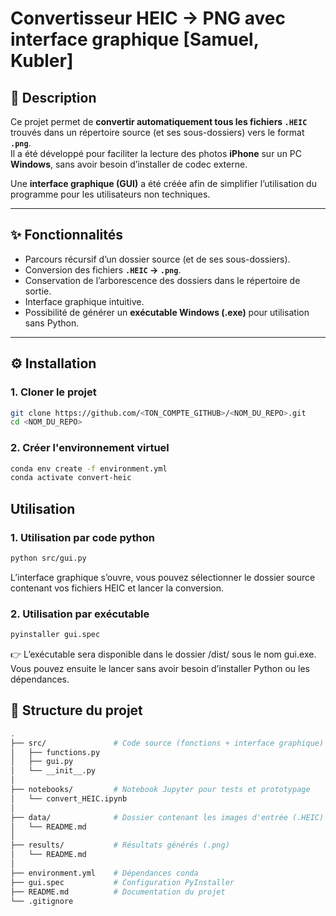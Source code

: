 # Convertisseur HEIC → PNG avec interface graphique [Samuel, Kubler]

## 📖 Description

Ce projet permet de **convertir automatiquement tous les fichiers `.HEIC`** trouvés dans un répertoire source (et ses sous-dossiers) vers le format **`.png`**.  
Il a été développé pour faciliter la lecture des photos **iPhone** sur un PC **Windows**, sans avoir besoin d’installer de codec externe.  

Une **interface graphique (GUI)** a été créée afin de simplifier l’utilisation du programme pour les utilisateurs non techniques.  

---

## ✨ Fonctionnalités

- Parcours récursif d’un dossier source (et de ses sous-dossiers).  
- Conversion des fichiers **`.HEIC` → `.png`**.  
- Conservation de l’arborescence des dossiers dans le répertoire de sortie.  
- Interface graphique intuitive.  
- Possibilité de générer un **exécutable Windows (.exe)** pour utilisation sans Python.  

---

## ⚙️ Installation

### 1. Cloner le projet

```bash
git clone https://github.com/<TON_COMPTE_GITHUB>/<NOM_DU_REPO>.git
cd <NOM_DU_REPO>
```

###  2. Créer l'environnement virtuel

```bash
conda env create -f environment.yml
conda activate convert-heic
```
## Utilisation

### 1. Utilisation par code python

```bash
python src/gui.py
```
L’interface graphique s’ouvre, vous pouvez sélectionner le dossier source contenant vos fichiers HEIC et lancer la conversion.

### 2. Utilisation par exécutable

```bash
pyinstaller gui.spec
```

👉 L’exécutable sera disponible dans le dossier /dist/ sous le nom gui.exe.
Vous pouvez ensuite le lancer sans avoir besoin d’installer Python ou les dépendances.

## 📂 Structure du projet

```bash
.
├── src/               # Code source (fonctions + interface graphique)
│   ├── functions.py
│   ├── gui.py
│   └── __init__.py
│
├── notebooks/         # Notebook Jupyter pour tests et prototypage
│   └── convert_HEIC.ipynb
│
├── data/              # Dossier contenant les images d'entrée (.HEIC)
│   └── README.md
│
├── results/           # Résultats générés (.png)
│   └── README.md
│
├── environment.yml    # Dépendances conda
├── gui.spec           # Configuration PyInstaller
├── README.md          # Documentation du projet
└── .gitignore
```